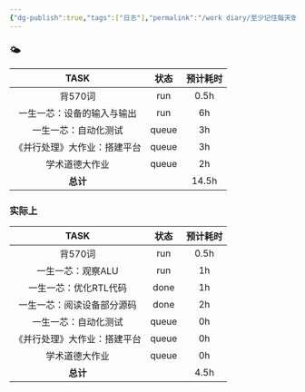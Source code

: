 ```yaml
---
{"dg-publish":true,"tags":["日志"],"permalink":"/work diary/至少记住每天做了什么/2024-05-29：周三/","dgPassFrontmatter":true}
---
```


### 🌤

|      TASK      |  状态   | 预计耗时  |
| :------------: | :---: | :---: |
|     背570词      |  run  | 0.5h  |
| 一生一芯：设备的输入与输出  |  run  |  6h   |
|   一生一芯：自动化测试   | queue |  3h   |
| 《并行处理》大作业：搭建平台 | queue |  3h   |
|    学术道德大作业     | queue |  2h   |
|     **总计**     |       | 14.5h |

### 实际上
|      TASK      |  状态   | 预计耗时 |
| :------------: | :---: | :--: |
|     背570词      |  run  | 0.5h |
|   一生一芯：观察ALU   |  run  |  1h  |
|  一生一芯：优化RTL代码  | done  |  1h  |
| 一生一芯：阅读设备部分源码  | done  |  2h  |
|   一生一芯：自动化测试   | queue |  0h  |
| 《并行处理》大作业：搭建平台 | queue |  0h  |
|    学术道德大作业     | queue |  0h  |
|     **总计**     |       | 4.5h |

